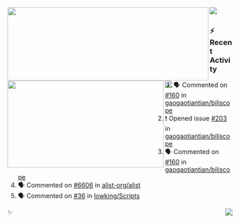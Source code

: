 <p>
  <p>
  <img align="left" width="450" height="165" src="https://github-readme-stats-git-masterrstaa-rickstaa.vercel.app/api?username=lowking&bg_color=0D1116&theme=synthwave&show_icons=true&hide_border=true&line_height=20&title_color=4E7C65&icon_color=555&show_owner=true&text_color=777&count_private=true"/>
  </p>
  <p>
  <img align="left" width="350" height="195" src="https://github-readme-stats-git-masterrstaa-rickstaa.vercel.app/api/top-langs/?layout=compact&username=lowking&bg_color=0D1116&theme=synthwave&show_icons=true&hide_border=true&line_height=20&title_color=4E7C65&icon_color=555&show_owner=true&text_color=777&hide&langs_count=4"/>
  </p>
  <p>
    <a align="left" href="https://t.me/Violettoy_bot"><img src="https://img.shields.io/badge/Telegram-%2352A4DB.svg?&style=social&logo=telegram&logoColor=52A4DB" /></a>&nbsp;&nbsp;
<!--     <img align="left" src="https://github.com/lowking/lowking/workflows/Waka%20Readme/badge.svg" />&nbsp;&nbsp; -->
    <img align="left" src="https://github.com/lowking/lowking/workflows/Activity%20Readme/badge.svg" />
  </p>
</p>

### :zap: Recent Activity

<!--START_SECTION:activity-->
1. 🗣 Commented on [#160](https://github.com/gaogaotiantian/biliscope/issues/160#issuecomment-2267340283) in [gaogaotiantian/biliscope](https://github.com/gaogaotiantian/biliscope)
2. ❗ Opened issue [#203](https://github.com/gaogaotiantian/biliscope/issues/203) in [gaogaotiantian/biliscope](https://github.com/gaogaotiantian/biliscope)
3. 🗣 Commented on [#160](https://github.com/gaogaotiantian/biliscope/issues/160#issuecomment-2266714374) in [gaogaotiantian/biliscope](https://github.com/gaogaotiantian/biliscope)
4. 🗣 Commented on [#6606](https://github.com/alist-org/alist/issues/6606#issuecomment-2226938012) in [alist-org/alist](https://github.com/alist-org/alist)
5. 🗣 Commented on [#36](https://github.com/lowking/Scripts/issues/36#issuecomment-2184283817) in [lowking/Scripts](https://github.com/lowking/Scripts)
<!--END_SECTION:activity-->

✨<img align="right" src="http://profile-counter.glitch.me/lowking/count.svg"/>
